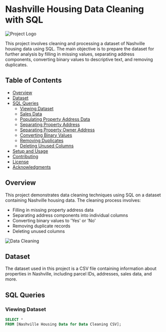 # Nashville Housing Data Cleaning with SQL

![Project Logo](https://example.com/logo.png)

This project involves cleaning and processing a dataset of Nashville housing data using SQL. The main objective is to prepare the dataset for further analysis by filling in missing values, separating address components, converting binary values to descriptive text, and removing duplicates.

## Table of Contents

- [Overview](#overview)
- [Dataset](#dataset)
- [SQL Queries](#sql-queries)
  - [Viewing Dataset](#viewing-dataset)
  - [Sales Data](#sales-data)
  - [Populating Property Address Data](#populating-property-address-data)
  - [Separating Property Address](#separating-property-address)
  - [Separating Property Owner Address](#separating-property-owner-address)
  - [Converting Binary Values](#converting-binary-values)
  - [Removing Duplicates](#removing-duplicates)
  - [Deleting Unused Columns](#deleting-unused-columns)
- [Setup and Usage](#setup-and-usage)
- [Contributing](#contributing)
- [License](#license)
- [Acknowledgments](#acknowledgments)

## Overview

This project demonstrates data cleaning techniques using SQL on a dataset containing Nashville housing data. The cleaning process involves:

- Filling in missing property address data
- Separating address components into individual columns
- Converting binary values to 'Yes' or 'No'
- Removing duplicate records
- Deleting unused columns

![Data Cleaning](https://example.com/cleaning-process.png)

## Dataset

The dataset used in this project is a CSV file containing information about properties in Nashville, including parcel IDs, addresses, sales data, and more.

## SQL Queries

### Viewing Dataset

```sql
SELECT * 
FROM [Nashville Housing Data for Data Cleaning CSV];
